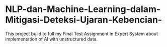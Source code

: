# NLP-dan-Machine-Learning-dalam-Mitigasi-Deteksi-Ujaran-Kebencian-
This project build to full my Final Test Assignment in Expert System about implementation of AI with unstructured data.  

